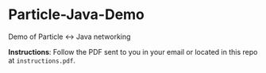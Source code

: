 # Particle-Java-Demo
Demo of Particle &lt;-> Java networking

**Instructions**: Follow the PDF sent to you in your email or located in this repo at `instructions.pdf`.